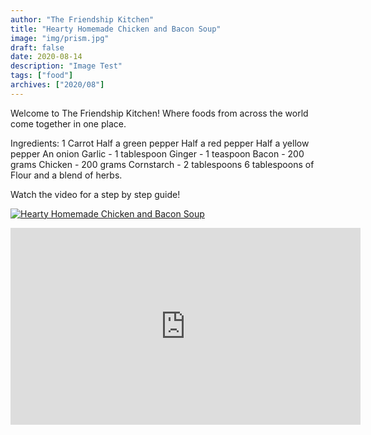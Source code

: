 ```yaml
---
author: "The Friendship Kitchen"
title: "Hearty Homemade Chicken and Bacon Soup"
image: "img/prism.jpg"
draft: false
date: 2020-08-14
description: "Image Test"
tags: ["food"]
archives: ["2020/08"]
---
```


Welcome to The Friendship Kitchen! Where foods from across the world come together in one place.

Ingredients:
1 Carrot
Half a green pepper
Half a red pepper
Half a yellow pepper
An onion
Garlic - 1 tablespoon
Ginger  - 1 teaspoon
Bacon - 200 grams
Chicken - 200 grams
Cornstarch - 2 tablespoons
6 tablespoons of Flour and a blend of herbs.

Watch the video for a step by step guide!

[![Hearty Homemade Chicken and Bacon Soup](https://res.cloudinary.com/marcomontalbano/image/upload/v1621707780/video_to_markdown/images/youtube--ImGOnk6-EOA-c05b58ac6eb4c4700831b2b3070cd403.jpg)](https://youtu.be/ImGOnk6-EOA "Hearty Homemade Chicken and Bacon Soup")
<iframe width="560" height="315" src="https://www.youtube.com/embed/ImGOnk6-EOA" title="YouTube video player" frameborder="0" allow="accelerometer; autoplay; clipboard-write; encrypted-media; gyroscope; picture-in-picture" allowfullscreen></iframe>
